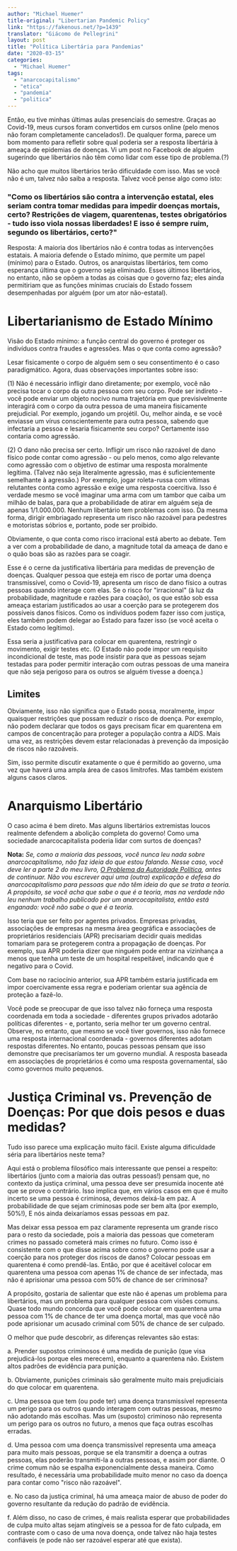 ```yaml
---
author: "Michael Huemer"
title-original: "Libertarian Pandemic Policy"
link: "https://fakenous.net/?p=1439"
translator: "Giácomo de Pellegrini"
layout: post
title: "Política Libertária para Pandemias"
date: "2020-03-15"
categories:   
  - "Michael Huemer"
tags: 
  - "anarcocapitalismo"
  - "etica"
  - "pandemia"
  - "politica"
---
```


Então, eu tive minhas últimas aulas presenciais do semestre. Graças ao Covid-19, meus cursos foram convertidos em cursos online (pelo menos não foram completamente cancelados!). De qualquer forma, parece um bom momento para refletir sobre qual poderia ser a resposta libertária à ameaça de epidemias de doenças. Vi um post no Facebook de alguém sugerindo que libertários não têm como lidar com esse tipo de problema.(?)

Não acho que muitos libertários terão dificuldade com isso. Mas se você não é um, talvez não saiba a resposta. Talvez você pense algo como isto:

### "Como os libertários são contra a intervenção estatal, eles seriam contra tomar medidas para impedir doenças mortais, certo? Restrições de viagem, quarentenas, testes obrigatórios - tudo isso viola nossas liberdades! E isso é sempre ruim, segundo os libertários, certo?"

Resposta: A maioria dos libertários não é contra todas as intervenções estatais. A maioria defende o Estado mínimo, que permite um papel (mínimo) para o Estado. Outros, os anarquistas libertários, tem como esperança última que o governo seja eliminado. Esses últimos libertários, no entanto, não se opõem a todas as coisas que o governo faz; eles ainda permitiriam que as funções mínimas cruciais do Estado fossem desempenhadas por alguém (por um ator não-estatal).

# Libertarianismo de Estado Mínimo

Visão do Estado mínimo: a função central do governo é proteger os indivíduos contra fraudes e agressões. Mas o que conta como agressão?

Lesar fisicamente o corpo de alguém sem o seu consentimento é o caso paradigmático. Agora, duas observações importantes sobre isso:

(1) Não é necessário infligir dano diretamente; por exemplo, você não precisa tocar o corpo da outra pessoa com seu corpo. Pode ser indireto - você pode enviar um objeto nocivo numa trajetória em que previsivelmente interagirá com o corpo da outra pessoa de uma maneira fisicamente prejudicial. Por exemplo, jogando um projétil. Ou, melhor ainda, e se você enviasse um vírus conscientemente para outra pessoa, sabendo que infectaria a pessoa e lesaria fisicamente seu corpo? Certamente isso contaria como agressão.

(2) O dano não precisa ser certo. Infligir um risco não razoável de dano físico pode contar como agressão - ou pelo menos, como algo relevante como agressão com o objetivo de estimar uma resposta moralmente legítima. (Talvez não seja literalmente agressão, mas é suficientemente semelhante à agressão.) Por exemplo, jogar roleta-russa com vítimas relutantes conta como agressão e exige uma resposta coercitiva. Isso é verdade mesmo se você imaginar uma arma com um tambor que caiba um milhão de balas, para que a probabilidade de atirar em alguém seja de apenas 1/1.000.000. Nenhum libertário tem problemas com isso. Da mesma forma, dirigir embriagado representa um risco não razoável para pedestres e motoristas sóbrios e, portanto, pode ser proibido.

Obviamente, o que conta como risco irracional está aberto ao debate. Tem a ver com a probabilidade de dano, a magnitude total da ameaça de dano e o quão boas são as razões para se coagir.

Esse é o cerne da justificativa libertária para medidas de prevenção de doenças. Qualquer pessoa que esteja em risco de portar uma doença transmissível, como o Covid-19, apresenta um risco de dano físico a outras pessoas quando interage com elas. Se o risco for "irracional" (à luz da probabilidade, magnitude e razões para coação), os que estão sob essa ameaça estariam justificados ao usar a coerção para se protegerem dos possíveis danos físicos. Como os indivíduos podem fazer isso com justiça, eles também podem delegar ao Estado para fazer isso (se você aceita o Estado como legítimo).

Essa seria a justificativa para colocar em quarentena, restringir o movimento, exigir testes etc. (O Estado não pode impor um requisito incondicional de teste, mas pode insistir para que as pessoas sejam testadas para poder permitir interação com outras pessoas de uma maneira que não seja perigoso para os outros se alguém tivesse a doença.)

## Limites

Obviamente, isso não significa que o Estado possa, moralmente, impor quaisquer restrições que possam reduzir o risco de doença. Por exemplo, não podem declarar que todos os gays precisam ficar em quarentena em campos de concentração para proteger a população contra a AIDS. Mais uma vez, as restrições devem estar relacionadas à prevenção da imposição de riscos não razoáveis.

Sim, isso permite discutir exatamente o que é permitido ao governo, uma vez que haverá uma ampla área de casos limítrofes. Mas também existem alguns casos claros.

# Anarquismo Libertário

O caso acima é bem direto. Mas alguns libertários extremistas loucos realmente defendem a abolição completa do governo! Como uma sociedade anarcocapitalista poderia lidar com surtos de doenças?

**Nota:** _Se, como a maioria das pessoas, você nunca leu nada sobre anarcocapitalismo, não faz ideia do que estou falando. Nesse caso, você deve ler a parte 2 do meu livro, [O Problema da Autoridade Política](./livro-o-problema-da-autoridade-politica/), antes de continuar. Não vou escrever aqui uma (outra) explicação e defesa do anarcocapitalismo para pessoas que não têm ideia do que se trata a teoria. A propósito, se você acha que sabe o que é a teoria, mas na verdade não leu nenhum trabalho publicado por um anarcocapitalista, então está enganado: você não sabe o que é a teoria._

Isso teria que ser feito por agentes privados. Empresas privadas, associações de empresas na mesma área geográfica e associações de proprietários residenciais (APR) precisariam decidir quais medidas tomariam para se protegerem contra a propagação de doenças. Por exemplo, sua APR poderia dizer que ninguém pode entrar na vizinhança a menos que tenha um teste de um hospital respeitável, indicando que é negativo para o Covid.

Com base no raciocínio anterior, sua APR também estaria justificada em impor coercivamente essa regra e poderiam orientar sua agência de proteção a fazê-lo.

Você pode se preocupar de que isso talvez não forneça uma resposta coordenada em toda a sociedade - diferentes grupos privados adotarão políticas diferentes - e, portanto, seria melhor ter um governo central. Observe, no entanto, que mesmo se você tiver governos, isso não fornece uma resposta internacional coordenada - governos diferentes adotam respostas diferentes. No entanto, poucas pessoas pensam que isso demonstre que precisaríamos ter um governo mundial. A resposta baseada em associações de proprietários é como uma resposta governamental, são como governos muito pequenos.

# Justiça Criminal vs. Prevenção de Doenças: Por que dois pesos e duas medidas?

Tudo isso parece uma explicação muito fácil. Existe alguma dificuldade séria para libertários neste tema?

Aqui está o problema filosófico mais interessante que pensei a respeito: libertários (junto com a maioria das outras pessoas!) pensam que, no contexto da justiça criminal, uma pessoa deve ser presumida inocente até que se prove o contrário. Isso implica que, em vários casos em que é muito incerto se uma pessoa é criminosa, devemos deixá-la em paz. A probabilidade de que sejam criminosas pode ser bem alta (por exemplo, 50%!), E nós ainda deixaríamos essas pessoas em paz.

Mas deixar essa pessoa em paz claramente representa um grande risco para o resto da sociedade, pois a maioria das pessoas que cometeram crimes no passado cometerá mais crimes no futuro. Como isso é consistente com o que disse acima sobre como o governo pode usar a coerção para nos proteger dos riscos de danos? Colocar pessoas em quarentena é como prendê-las. Então, por que é aceitável colocar em quarentena uma pessoa com apenas 1% de chance de ser infectada, mas não é aprisionar uma pessoa com 50% de chance de ser criminosa?

A propósito, gostaria de salientar que este não é apenas um problema para libertários, mas um problema para qualquer pessoa com visões comuns. Quase todo mundo concorda que você pode colocar em quarentena uma pessoa com 1% de chance de ter uma doença mortal, mas que você não pode aprisionar um acusado criminal com 50% de chance de ser culpado.

O melhor que pude descobrir, as diferenças relevantes são estas:

a. Prender supostos criminosos é uma medida de punição (que visa prejudicá-los porque eles merecem), enquanto a quarentena não. Existem altos padrões de evidência para punição.

b. Obviamente, punições criminais são geralmente muito mais prejudiciais do que colocar em quarentena.

c. Uma pessoa que tem (ou pode ter) uma doença transmissível representa um perigo para os outros quando interagem com outras pessoas, mesmo não adotando más escolhas. Mas um (suposto) criminoso não representa um perigo para os outros no futuro, a menos que faça outras escolhas erradas.

d. Uma pessoa com uma doença transmissível representa uma ameaça para muito mais pessoas, porque se ela transmitir a doença a outras pessoas, elas poderão transmiti-la a outras pessoas, e assim por diante. O crime comum não se espalha exponencialmente dessa maneira. Como resultado, é necessária uma probabilidade muito menor no caso da doença para contar como "risco não razoável".

e. No caso da justiça criminal, há uma ameaça maior de abuso de poder do governo resultante da redução do padrão de evidência.

f. Além disso, no caso de crimes, é mais realista esperar que probabilidades de culpa muito altas sejam atingíveis se a pessoa for de fato culpada, em contraste com o caso de uma nova doença, onde talvez não haja testes confiáveis ​​(e pode não ser razoável esperar até que exista).
